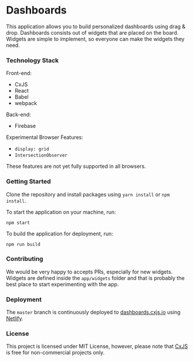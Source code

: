 # Dashboards

This application allows you to build personalized dashboards using drag &amp; drop. Dashboards consists out of widgets
that are placed on the board. Widgets are simple to implement, so everyone can make the widgets they need.

### Technology Stack 

Front-end:
* CxJS
* React
* Babel
* webpack

Back-end:
* Firebase

Experimental Browser Features:

* `display: grid` 
* `IntersectionObserver` 

These features are not yet fully supported in all browsers.

### Getting Started

Clone the repository and install packages using `yarn install` or `npm install`.

To start the application on your machine, run:

```
npm start
```

To build the application for deployment, run:

```
npm run build
```

### Contributing

We would be very happy to accepts PRs, especially for new widgets. Widgets are defined inside the `app/widgets` folder 
and that is probably the best place to start experimenting with the app.  

### Deployment

The `master` branch is continuously deployed to [dashboards.cxjs.io](https://dashboards.cxjs.io) 
using [Netlify](https://www.netlify.com/). 

### License

This project is licensed under MIT License, however, please note that [CxJS](https://cxjs.io) is free 
for non-commercial projects only. 